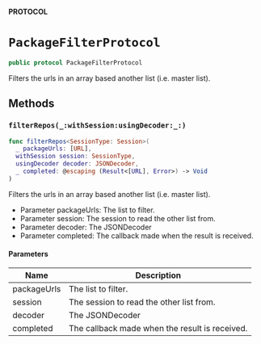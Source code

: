 **PROTOCOL**

# `PackageFilterProtocol`

```swift
public protocol PackageFilterProtocol
```

Filters the urls in an array based another list (i.e. master list).

## Methods
### `filterRepos(_:withSession:usingDecoder:_:)`

```swift
func filterRepos<SessionType: Session>(
  _ packageUrls: [URL],
  withSession session: SessionType,
  usingDecoder decoder: JSONDecoder,
  _ completed: @escaping (Result<[URL], Error>) -> Void
)
```

Filters the urls in an array based another list (i.e. master list).
- Parameter packageUrls: The list to filter.
- Parameter session: The session to read the other list from.
- Parameter decoder: The JSONDecoder
- Parameter completed: The callback made when the result is received.

#### Parameters

| Name | Description |
| ---- | ----------- |
| packageUrls | The list to filter. |
| session | The session to read the other list from. |
| decoder | The JSONDecoder |
| completed | The callback made when the result is received. |